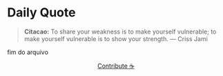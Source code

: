 # Daily Quote

> **Citacao:** To share your weakness is to make yourself vulnerable; to make yourself vulnerable is to show your strength. — Criss Jami

fim do arquivo

<watermark-footer>
<p align="center">
  <a href="https://github.com/ruisuan/ruisuan/blob/main/contribute.md">Contribute ☕</a>
</p>
</watermark-footer>
